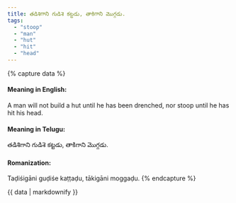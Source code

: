 ```yaml
---
title: తడిశిగాని గుడిశె కట్టడు, తాకిగాని మొగ్గడు.
tags:
  - "stoop"
  - "man"
  - "hut"
  - "hit"
  - "head"
---
```


{% capture data %}
#### Meaning in English:
A man will not build a hut until he has been drenched, nor stoop until he has hit his head.

#### Meaning in Telugu:
తడిశిగాని గుడిశె కట్టడు, తాకిగాని మొగ్గడు.

#### Romanization:
Taḍiśigāni guḍiśe kaṭṭaḍu, tākigāni moggaḍu.
{% endcapture %}

{{ data | markdownify }}

